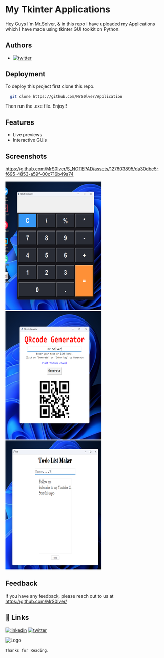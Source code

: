 
# My Tkinter Applications

Hey Guys I'm Mr.Solver, & in this repo I have uploaded my Applications which I have made using tkinter GUI toolkit on Python.


## Authors

- [![twitter](https://img.shields.io/badge/twitter-1DA1F2?style=for-the-badge&logo=twitter&logoColor=white)](https://twitter.com/Mrs0lver)


## Deployment

To deploy this project first clone this repo.

```bash
  git clone https://github.com/MrS0lver/Application
```
Then run the .exe file.
Enjoy!!


## Features

- Live previews
- Interactive GUIs 


## Screenshots
 

https://github.com/MrS0lver/S_NOTEPAD/assets/127603895/da30dbe5-f695-4853-a59f-00c716b49a74


 <img src="https://github.com/MrS0lver/Application/blob/main/Screenshots/Screenshot%202023-03-15%20231457.png" width="300" height="400" /> <img src = "https://github.com/MrS0lver/Application/blob/main/Screenshots/Screenshot%202023-03-15%20231551.png" width="300" height="400" /> <img src = "https://github.com/MrS0lver/Application/blob/main/Screenshots/Screenshot%202023-03-15%20231657.png" width="300" height="400" />

## Feedback

If you have any feedback, please reach out to us at https://github.com/MrS0lver/


## 🔗 Links

[![linkedin](https://img.shields.io/badge/linkedin-0A66C2?style=for-the-badge&logo=linkedin&logoColor=white)](https://www.linkedin.com/in/mr-solver-37219a260)
[![twitter](https://img.shields.io/badge/twitter-1DA1F2?style=for-the-badge&logo=twitter&logoColor=white)](https://twitter.com/Mrs0lver)


![Logo](https://pbs.twimg.com/profile_images/1630608560668434434/w7mBoDD1_400x400.jpg)

`Thanks for Reading.`

